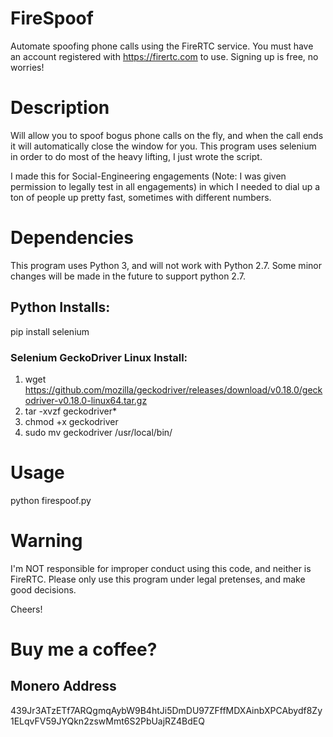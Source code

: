 # FireSpoof
Automate spoofing phone calls using the FireRTC service. You must have an account registered with https://firertc.com to use. Signing up is free, no worries!

# Description 
Will allow you to spoof bogus phone calls on the fly, and when the call ends it will automatically close the window for you. This program uses selenium in order to do most of the heavy lifting, I just wrote the script. 

I made this for Social-Engineering engagements (Note: I was given permission to legally test in all engagements) in which I needed to dial up a ton of people up pretty fast, sometimes with different numbers. 

# Dependencies 
This program uses Python 3, and will not work with Python 2.7. Some minor changes will be made in the future to support python 2.7.
## Python Installs: 
pip install selenium

### Selenium GeckoDriver Linux Install:

1. wget https://github.com/mozilla/geckodriver/releases/download/v0.18.0/geckodriver-v0.18.0-linux64.tar.gz
2. tar -xvzf geckodriver*
3. chmod +x geckodriver
4. sudo mv geckodriver /usr/local/bin/

# Usage

python firespoof.py <PhoneToSpoof> <PhoneToCall> <Username for FireRTC> <Password for FireRTC>
  
# Warning

I'm NOT responsible for improper conduct using this code, and neither is FireRTC. Please only use this program under legal pretenses, and make good decisions. 

Cheers!

# Buy me a coffee? 
## Monero Address
439Jr3ATzETf7ARQgmqAybW9B4htJi5DmDU97ZFffMDXAinbXPCAbydf8Zy1ELqvFV59JYQkn2zswMmt6S2PbUajRZ4BdEQ
